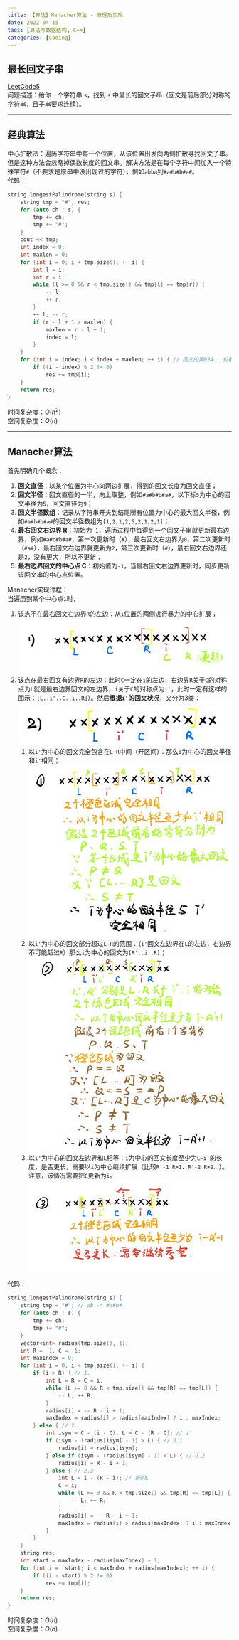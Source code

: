 ```yaml
---
title: 【算法】Manacher算法 - 原理及实现
date: 2022-04-15
tags: [算法与数据结构, C++]
categories: [Coding]
---
```


## 最长回文子串
[LeetCode5](https://leetcode-cn.com/problems/longest-palindromic-substring/)  
问题描述：给你一个字符串 `s`，找到 `s` 中最长的回文子串（回文是前后部分对称的字符串，且子串要求连续）。

-----

## 经典算法
中心扩散法：遍历字符串中每一个位置，从该位置出发向两侧扩散寻找回文子串。但是这种方法会忽略掉偶数长度的回文串。解决方法是在每个字符中间加入一个特殊字符`#`（不要求是原串中没出现过的字符），例如`abba`到`#a#b#b#a#`。  
代码：  
```cpp
string longestPalindrome(string s) {
    string tmp = "#", res;
    for (auto ch : s) {
        tmp += ch;
        tmp += "#";
    }
    cout << tmp;
    int index = 0;
    int maxlen = 0;
    for (int i = 0; i < tmp.size(); ++ i) {
        int l = i;
        int r = i;
        while (l >= 0 && r < tmp.size() && tmp[l] == tmp[r]) {
            -- l;
            ++ r;
        }
        ++ l; -- r;
        if (r - l + 1 > maxlen) {
            maxlen = r - l + 1;
            index = l;
        }
    }
    for (int i = index; i < index + maxlen; ++ i) { // 回文的第024...位都是#
        if ((i - index) % 2 != 0)
            res += tmp[i];
    }
    return res;
}
```
时间复杂度：$O\left(n^{2}\right)$  
空间复杂度：$O\left(n\right)$

-----

## Manacher算法
首先明确几个概念：
1. **回文直径**：以某个位置为中心向两边扩展，得到的回文长度为回文直径；
2. **回文半径**：回文直径的一半，向上取整，例如`#a#b#b#a#`，以下标`5`为中心的回文半径为`5`，回文直径为`9`；
3. **回文半径数组**：记录从字符串开头到结尾所有位置为中心的最大回文半径，例如`#a#b#b#a#`的回文半径数组为`[1,2,1,2,5,2,1,2,1]`；
4. **最右回文右边界 R**：初始为`-1`，遍历过程中每得到一个回文子串就更新最右边界，例如`#a#b#b#a#`，第一次更新时（`#`），最右回文右边界为`0`，第二次更新时（`#a#`），最右回文右边界就更新为`2`，第三次更新时（`#`），最右回文右边界还是`2`，没有更大，所以不更新；
5. **最右边界回文的中心点 C**：初始值为`-1`，当最右回文右边界更新时，同步更新该回文串的中心点位置。

Manacher实现过程：  
当遍历到某个中心点`i`时，
1. 该点不在最右回文右边界`R`的左边：从`i`位置的两侧进行暴力的中心扩展；
   ![](/post_images/posts/Coding/Manacher算法/1.jpg "情况1")
2. 该点在最右回文有边界`R`的左边：此时`C`一定在`i`的左边，右边界`R`关于`C`的对称点为`L`就是最右边界回文的左边界，`i`关于`C`的对称点为`i'`，此时一定有这样的图示：`[L..i'..C..i..R]`）。然后**根据`i'`的回文状况**，又分为3类：
   ![](/post_images/posts/Coding/Manacher算法/2.jpg "情况2") 
   1. 以`i'`为中心的回文完全包含在`L~R`中间（开区间）：那么`i`为中心的回文半径和`i'`相同；
      ![](/post_images/posts/Coding/Manacher算法/2_1.jpg "情况2_1")
   2. 以`i'`为中心的回文部分超过`L~R`的范围：（`i'`回文左边界在`L`的左边，右边界不可能超过`R`）那么`i`为中心的回文为`[R'..i..R]`；
      ![](/post_images/posts/Coding/Manacher算法/2_2.jpg "情况2_2")
   3. 以`i'`为中心的回文左边界和`L`相等：`i`为中心的回文长度至少为`L~i'`的长度，是否更长，需要以`i`为中心继续扩展（比较`R'-1 R+1`、`R'-2 R+2`...）。注意，该情况需要把`C`更新为`i`。
      ![](/post_images/posts/Coding/Manacher算法/2_3.jpg "情况2_3")

代码：  
```cpp
string longestPalindrome(string s) {
    string tmp = "#"; // ab -> #a#b#
    for (auto ch : s) {
        tmp += ch;
        tmp += "#";
    }
    vector<int> radius(tmp.size(), 1);
    int R = -1, C = -1;
    int maxIndex = 0;
    for (int i = 0; i < tmp.size(); ++ i) {
        if (i > R) { // 1.
            int L = R = C = i;
            while (L >= 0 && R < tmp.size() && tmp[R] == tmp[L]) {
                -- L; ++ R;
            }
            radius[i] = -- R - i + 1;
            maxIndex = radius[i] > radius[maxIndex] ? i : maxIndex;
        } else { // 2.
            int isym = C - (i - C), L = C - (R - C); // i'
            if (isym - (radius[isym] - 1) > L) { // 2.1
                radius[i] = radius[isym];
            } else if (isym - (radius[isym] - 1) < L) { // 2.2
                radius[i] = R - i + 1;
            } else { // 2.3
                int L = i - (R - i); // 新的L
                C = i;
                while (L >= 0 && R < tmp.size() && tmp[R] == tmp[L]) {
                    -- L; ++ R;
                }
                radius[i] = -- R - i + 1;
                maxIndex = radius[i] > radius[maxIndex] ? i : maxIndex;
            }
        }
    }
    string res;
    int start = maxIndex - radius[maxIndex] + 1;
    for (int i =  start; i < maxIndex + radius[maxIndex]; ++ i) {
        if ((i - start) % 2 != 0)
            res += tmp[i];
    }
    return res;
}
```
时间复杂度：$O\left(n\right)$  
空间复杂度：$O\left(n\right)$
